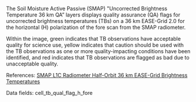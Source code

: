 The Soil Moisture Active Passive (SMAP) "Uncorrected Brightness Temperature 36 km QA” layers displays quality assurance (QA) flags for uncorrected brightness temperatures (TBs) on a 36 km EASE-Grid 2.0 for the horizontal (H) polarization of the fore scan from the SMAP radiometer.

Within the image, green indicates that TB observations have acceptable quality for science use, yellow indicates that caution should be used with the TB observations as one or more quality-impacting conditions have been identified, and red indicates that TB observations are flagged as bad due to unacceptable quality.

References: [SMAP L1C Radiometer Half-Orbit 36 km EASE-Grid Brightness Temperatures](http://nsidc.org/data/SPL1CTB)

Data fields: cell_tb_qual_flag_h_fore
